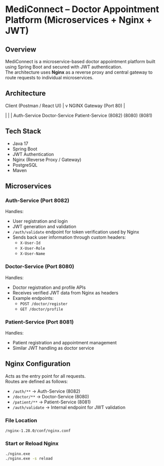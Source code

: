 # MediConnect – Doctor Appointment Platform (Microservices + Nginx + JWT)

## Overview
MediConnect is a microservice-based doctor appointment platform built using Spring Boot and secured with JWT authentication.  
The architecture uses **Nginx** as a reverse proxy and central gateway to route requests to individual microservices.

## Architecture

Client (Postman / React UI)
|
v
NGINX Gateway (Port 80)
|

| | |
Auth-Service Doctor-Service Patient-Service
(8082) (8080) (8081)



## Tech Stack
- Java 17
- Spring Boot
- JWT Authentication
- Nginx (Reverse Proxy / Gateway)
- PostgreSQL
- Maven

## Microservices

### Auth-Service (Port 8082)
Handles:
- User registration and login
- JWT generation and validation
- `/auth/validate` endpoint for token verification used by Nginx
- Sends back user information through custom headers:
  - `X-User-Id`
  - `X-User-Role`
  - `X-User-Name`

### Doctor-Service (Port 8080)
Handles:
- Doctor registration and profile APIs
- Receives verified JWT data from Nginx as headers
- Example endpoints:
  - `POST /doctor/register`
  - `GET /doctor/profile`

### Patient-Service (Port 8081)
Handles:
- Patient registration and appointment management
- Similar JWT handling as doctor service

## Nginx Configuration
Acts as the entry point for all requests.  
Routes are defined as follows:
- `/auth/**` → Auth-Service (8082)
- `/doctor/**` → Doctor-Service (8080)
- `/patient/**` → Patient-Service (8081)
- `/auth/validate` → Internal endpoint for JWT validation

### File Location
`/nginx-1.28.0/conf/nginx.conf`

### Start or Reload Nginx
```bash
./nginx.exe
./nginx.exe -s reload
